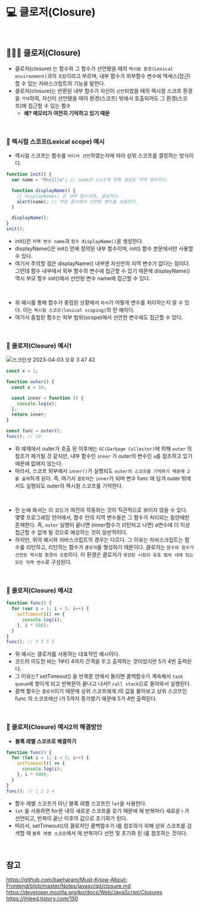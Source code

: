 # 💻 클로저(Closure)

<br />

## 👨🏻‍💻 클로저(Closure)

- 클로저(closure) 는 함수와 그 함수가 선언됐을 때의 `렉시컬 환경(Lexical environment)`과의 `조합`이라고 부르며, 내부 함수가 외부함수 변수에 액세스(접근) 할 수 있는 자바스크립트의 기능을 말한다.
- 클로저(closure)는 반환된 내부 함수가 자신이 `선언`되었을 때의 렉시컬 스코프 환경을 `기억`하여, 자신이 선언됐을 때의 환경(스코프) 밖에서 호출되어도 그 환경(스코프)에 접근할 수 있는 함수
  - **왜? 메모리가 여전히 기억하고 있기 때문**

<br />

### 🏃 렉시컬 스코프(Lexical scope) 예시

- 렉시컬 스코프는 함수를 `어디서 선언`하였는지에 따라 상위 스코프를 결정하는 방식이다.

```js
function init() {
  var name = "Mozilla"; // name은 init에 의해 생성된 지역 변수이다.

  function displayName() {
    // displayName() 은 내부 함수이며, 클로저다.
    alert(name); // 부모 함수에서 선언된 변수를 사용한다.
  }

  displayName();
}
init();
```

- init()은 `지역 변수 name`과 `함수 displayName()`을 생성한다.
- displayName()은 init() 안에 정의된 내부 함수이며, init() 함수 본문에서만 사용할 수 있다.
- 여기서 주의할 점은 displayName() 내부엔 자신만의 지역 변수가 없다는 점이다. 그런데 함수 내부에서 외부 함수의 변수에 접근할 수 있기 때문에 displayName() 역시 부모 함수 init()에서 선언된 변수 name에 접근할 수 있다.

<br />

- 위 예시를 통해 함수가 중첩된 상황에서 `파서`가 어떻게 변수를 처리하는지 알 수 있다. 이는 `렉시컬 스코프(lexical scoping)`의 한 예이다.
- 여기서 중첩된 함수는 외부 범위(scope)에서 선언한 변수에도 접근할 수 있다.

<br />

### 🏃 클로저(Closure) 예시1

![스크린샷 2023-04-03 오후 3 47 42](https://user-images.githubusercontent.com/64779472/229432051-756f9ab7-f073-44de-b7d0-ec0704fa110f.png)

```js
const x = 1;

function outer() {
  const x = 10;

  const inner = function () {
    console.log(x);
  };
  return inner;
}

const func = outer();
func(); // 10
```

- 위 예제에서 outer가 호출 된 이후에는 `GC(Garbage Collector)`에 의해 `outer` 의 참조가 제거될 것 같지만, 내부 함수인 `inner` 가 outer의 변수인 `a`를 참조하고 있기 때문에 없애지 않는다.
- 따라서, 스코프 외부에서 `inner()`가 실행되도 `outer의 스코프를 기억하기 때문에 2를 출력`하게 된다. 즉, 여기서 `클로저`는 `inner`가 되며 변수 func 에 담겨 outer 밖에서도 실행되도 outer의 렉시컬 스코프를 기억한다.

<br />

- 한 눈에 봐서는 이 코드가 여전히 작동하는 것이 직관적으로 보이지 않을 수 있다. 몇몇 프로그래밍 언어에서, 함수 안의 지역 변수들은 그 함수가 처리되는 동안에만 존재한다. 즉, `outer` 실행이 끝나면 (inner함수가 리턴되고 나면) a변수에 더 이상 접근할 수 없게 될 것으로 예상하는 것이 일반적이다.
- 하지만, 위의 예시와 자바스크립트의 경우는 다르다. 그 이유는 자바스크립트는 함수를 리턴하고, 리턴하는 함수가 `클로저`를 형성하기 때문이다. 클로저는 `함수와 함수가 선언된 렉시컬 환경의 조합`이다. 이 환경은 클로저가 `생성된 시점의 유효 범위 내에 있는 모든 지역 변수`로 구성된다.

<br />

### 🏃 클로저(Closure) 예시2

```js
function func() {
  for (var i = 1; i < 5; i++) {
    setTimeout(() => {
      console.log(i);
    }, i * 500);
  }
}
func(); // 5 5 5 5
```

- 위 예시는 클로저를 사용하는 대표적인 예시이다.
- 코드의 의도한 바는 1부터 4까지 간격을 두고 출력하는 것이었지만 5가 4번 출력된다.
- 그 이유는? setTimeout() 을 반복문 안에서 돌리면 콜백함수가 계속해서 `task queue`에 쌓이게 되고 반복문이 끝나고 나서!! `call stack`으로 돌아와서 실행된다.
- 콜백 함수는 `클로저`이기 때문에 상위 스코프에게 i의 값을 물어보고 상위 스코프인 func 의 스코프에선 i가 5까지 증가했기 때문에 5가 4번 출력된다.

<br />

### 🏃 클로저(Closure) 예시2의 해결방안

- **블록 레벨 스코프로 해결하기**

```js
function func() {
  for (let i = 1; i < 5; i++) {
    setTimeout(() => {
      console.log(i);
    }, i * 500);
  }
}
func(); // 1 2 3 4
```

- 함수 레벨 스코프가 아닌 블록 레벨 스코프인 `let`을 사용한다.
- `let` 을 사용하면 for문 내의 새로운 스코프를 갖기 때문에 매 반복마다 새로운 i 가 선언되고, 반복이 끝난 이후의 값으로 초기화가 된다.
- 따라서, setTimeout()의 클로저인 콜백함수가 i를 참조하기 위해 상위 스코프를 검색할 때 `블록 레벨 스코프`에서 매 반복마다 선언 및 초기화 된 i를 참조하는 것이다.

<br />

## 참고

https://github.com/baeharam/Must-Know-About-Frontend/blob/master/Notes/javascript/closure.md <br />
https://developer.mozilla.org/ko/docs/Web/JavaScript/Closures <br />
https://jhleed.tistory.com/150 <br />
